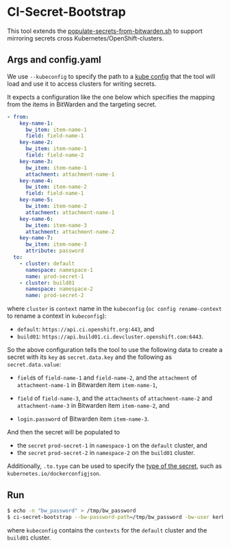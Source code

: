# CI-Secret-Bootstrap

This tool extends the [populate-secrets-from-bitwarden.sh](https://github.com/openshift/release/blob/c8c89d08c56c653b91eb8c7580657f7ce522253f/ci-operator/populate-secrets-from-bitwarden.sh)
to support mirroring secrets cross Kubernetes/OpenShift-clusters.

## Args and config.yaml

We use `--kubeconfig` to specify the path to a [kube config](https://kubernetes.io/docs/concepts/configuration/organize-cluster-access-kubeconfig/)
that the tool will load and use it to access clusters for writing secrets.

It expects a configuration like the one below which specifies the mapping from the items
in BitWarden and the targeting secret.

```yaml
- from:
    key-name-1:
      bw_item: item-name-1
      field: field-name-1
    key-name-2:
      bw_item: item-name-1
      field: field-name-2
    key-name-3:
      bw_item: item-name-1
      attachment: attachment-name-1
    key-name-4:
      bw_item: item-name-2
      field: field-name-1
    key-name-5:
      bw_item: item-name-2
      attachment: attachment-name-1
    key-name-6:
      bw_item: item-name-3
      attachment: attachment-name-2
    key-name-7:
      bw_item: item-name-3
      attribute: password
  to:
    - cluster: default
      namespace: namespace-1
      name: prod-secret-1
    - cluster: build01
      namespace: namespace-2
      name: prod-secret-2

```

where `cluster` is `context` name in the `kubeconfig` (`oc config rename-context` to rename a context in `kubeconfig`):

* `default`: `https://api.ci.openshift.org:443`, and
* `build01`: `https://api.build01.ci.devcluster.openshift.com:6443`.

So the above configuration tells the tool to use the following data to
create a secret with its `key` as `secret.data.key` and the following as `secret.data.value`:

* `field`s of `field-name-1` and `field-name-2`, and the `attachment` of `attachment-name-1` in
Bitwarden item `item-name-1`,

* `field` of `field-name-3`, and the `attachments` of `attachment-name-2` and `attachment-name-3` in
Bitwarden item `item-name-2`, and

* `login.password` of Bitwarden item `item-name-3`.

And then the secret will be populated to

* the `secret` `prod-secret-1` in `namespace-1` on the `default` cluster, and
* the `secret` `prod-secret-2` in `namespace-2` on the `build01` cluster.

Additionally, `.to.type` can be used to specify the [type of the secret](https://github.com/kubernetes/kubernetes/blob/07b358b1904c3c16a40a93a18f95e9411d9a2789/pkg/apis/core/types.go#L4753), such as `kubernetes.io/dockerconfigjson`.

## Run

```bash
$ echo -n "bw_password" > /tmp/bw_password 
$ ci-secret-bootstrap --bw-password-path=/tmp/bw_password -bw-user kerberos_id@redhat.com --kubeconfig <path_to_kubeconfig_file> --config <path_to_config.yaml>

```

where `kubeconfig` contains the `contexts` for the `default` cluster and the `build01` cluster.
